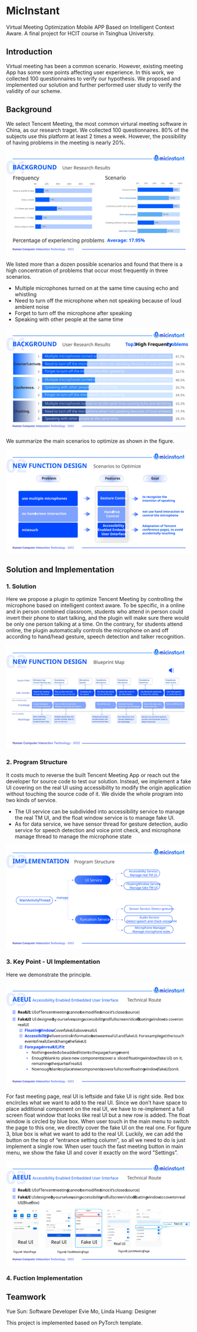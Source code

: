 # MicInstant
Virtual Meeting Optimization Mobile APP Based on Intelligent Context Aware. A final project for HCIT course in Tsinghua University.

## Introduction

Virtual meeting has been a common scenario. However, existing meeting App has some sore points affecting user experience.
In this work, we collected 100 questionnaires to verify our hypothesis. We proposed and implemented our solution and further performed
user study to verify the validity of our scheme.

## Background

We select Tencent Meeting, the most common virtural meeting software in China, as our research traget. We collected 100 questionnaires.
 80% of the subjects use this platform at least 2 times a week. However, the possibility of having problems in the meeting is nearly 20%. 

![](/ReadmeImg/Survey1.svg)

We listed more than a dozen possible scenarios and found that there is a high concentration of problems that occur most frequently in three scenarios.
+ Multiple microphones turned on at the same time causing echo and whistling
+ Need to turn off the microphone when not speaking because of loud ambient noise
+ Forget to turn off the microphone after speaking
+ Speaking with other people at the same time

![](/ReadmeImg/Survey.svg)

We summarize the main scenarios to optimize as shown in the figure.

![](/ReadmeImg/Scenario.svg)

## Solution and Implementation

### 1. Solution

Here we propose a plugin to optimize Tencent Meeting by controlling the microphone based on
intelligent context aware. To be specific, in a online and in person combined classroom, students who attend in person could invert their phone to start talking, and the plugin
will make sure there would be only one person talking at a time. On the contrary, for students attend online, the plugin automatically controls the microphone
on and off according to hand/head gesture, speech detection and talker recognition.

![](/ReadmeImg/Solution.svg)

### 2. Program Structure

It costs much to reverse the built Tencent Meeting App or reach out the developer for source code to test our solution. Instead, we implement a fake UI covering on the real UI using accessibility to
modify the origin application without touching the source code of it.
We divide the whole program into two kinds of service.
+ The UI service can be subdivided into accessibility service to manage the real TM UI, and the float window service is to manage fake UI.
+ As for data service, we have sensor thread for gesture detection, audio service for speech detection and voice print check, and microphone manage thread to manage the microphone state

![](/ReadmeImg/ProgramStructure.svg)

### 3. Key Point - UI Implementation

Here we demonstrate the principle. 

![](/ReadmeImg/UI1.svg)

For fast meeting page, real UI is leftside and fake UI is right side. Red box encircles what we want to add to the real UI. Since we don’t have space to place additional component on the real UI, we have to re-implement a full screen float window that looks like real UI but a new row is added.
The float window is circled by blue box.
When user touch in the main menu to switch the page to this one, we directly cover the fake UI on the real one. 
For figure 3, blue box is what we want to add to the real UI. Luckily, we can add the button on the top of “entrance setting column”, so all we need to do is just implement a single row. When user touch the fast meeting button in main menu, we show the fake UI and cover it exactly on the word ”Settings”.

![](/ReadmeImg/UI2.svg)

### 4. Fuction Implementation

## Teamwork

Yue Sun: Software Developer
Evie Mo, Linda Huang: Designer

This project is implemented based on PyTorch template.

